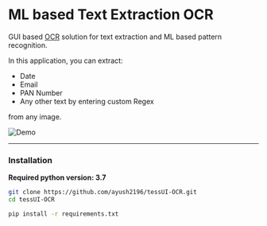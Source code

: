 # ML based Text Extraction OCR
GUI based [OCR](https://tessuiocr.herokuapp.com) solution for text extraction and ML based pattern recognition. 

In this application, you can extract:
- Date
- Email
- PAN Number
- Any other text by entering custom Regex

from any image.

![Demo](https://user-images.githubusercontent.com/22439928/118014006-61981d00-b370-11eb-9c7f-ec7a9d67107a.gif?style=centerme)

____
### Installation
**Required python version: 3.7**

```bash
git clone https://github.com/ayush2196/tessUI-OCR.git
cd tessUI-OCR

pip install -r requirements.txt
```


